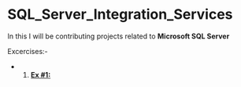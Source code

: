 # SQL_Server_Integration_Services

In this I will be contributing projects related to **Microsoft SQL Server** 

Excercises:-
- 1) [**Ex #1:**](CSV)
